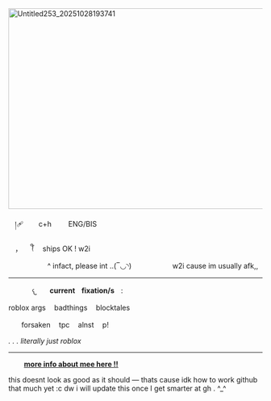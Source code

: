 <img width="600" height="398" alt="Untitled253_20251028193741" src="https://github.com/user-attachments/assets/c0c21ca4-0f98-47cc-9c62-cd97fe201540" />

ㅤ།🩹ㅤㅤ c+hㅤ ㅤ ENG/BIS

ㅤ，⠀  ꪻ   ships OK ! w2i

ㅤㅤㅤㅤㅤㅤ^ infact, please int ..(‾◡◝)
ㅤㅤㅤㅤㅤㅤw2i cause im usually afk,,

***
ㅤ
ㅤ
ㅤ𐔌ㅤㅤ**currentㅤfixation/s**ㅤ:

roblox args ㅤbadthingsㅤ blocktales

ㅤㅤforsakenㅤ tpcㅤ alnstㅤ p!

*. . . literally just roblox*

***

⠀⠀⠀[__more info about mee here !!__](https://rentry.co/777reprise)

this doesnt look as good as it should — thats cause idk how to work github that much yet :c dw i will update this once I get smarter at gh . ^_^
